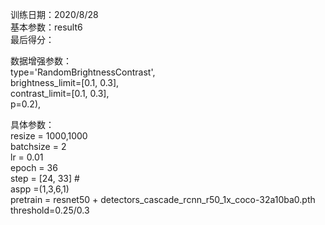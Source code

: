 训练日期：2020/8/28  
基本参数：result6  
最后得分：  

数据增强参数：  
type='RandomBrightnessContrast',  
brightness_limit=[0.1, 0.3],  
contrast_limit=[0.1, 0.3],  
p=0.2),  

具体参数：  
resize = 1000,1000  
batchsize = 2  
lr = 0.01  
epoch = 36  
step = [24, 33] #  
aspp =(1,3,6,1)  
pretrain = resnet50 + detectors_cascade_rcnn_r50_1x_coco-32a10ba0.pth  
threshold=0.25/0.3  
